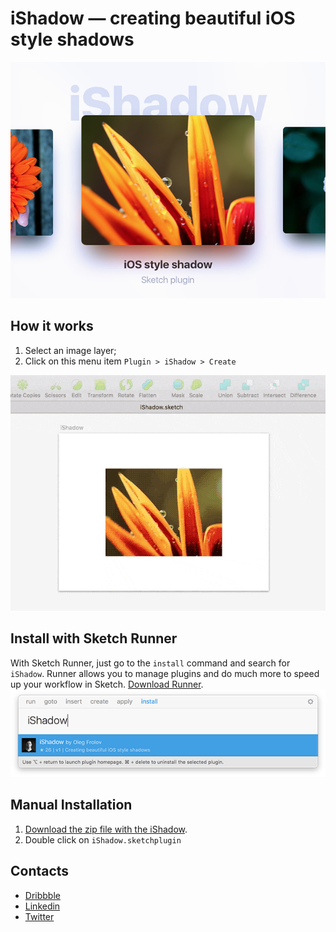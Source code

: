 # iShadow — creating beautiful iOS style shadows

![iShadow](/iShadow.png)

## How it works
1. Select an image layer;
2. Click on this menu item ```Plugin > iShadow > Create```

![New lines](/iShadow.gif)

## Install with Sketch Runner
With Sketch Runner, just go to the `install` command and search for `iShadow`. Runner allows you to manage plugins and do much more to speed up your workflow in Sketch. [Download Runner](http://www.sketchrunner.com).
![Install with Sketch Runner](/install_with_runner.png)

## Manual Installation
1. [Download the zip file with the iShadow](https://github.com/Volorf/iShadow/archive/master.zip).
2. Double click on ```iShadow.sketchplugin```

## Contacts
* [Dribbble](https://dribbble.com/Volorf)
* [Linkedin](https://www.linkedin.com/in/oleg-frolov-6a6a4752/)
* [Twitter](https://twitter.com/Volorf)
